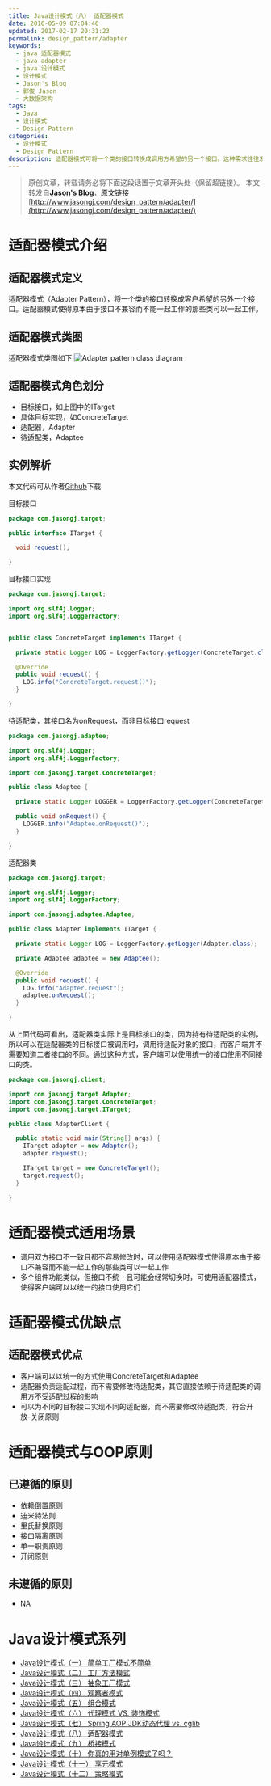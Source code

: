```yaml
---
title: Java设计模式（八） 适配器模式
date: 2016-05-09 07:04:46
updated: 2017-02-17 20:31:23
permalink: design_pattern/adapter
keywords:
  - java 适配器模式
  - java adapter
  - java 设计模式
  - 设计模式
  - Jason's Blog
  - 郭俊 Jason
  - 大数据架构
tags:
  - Java
  - 设计模式
  - Design Pattern
categories:
  - 设计模式
  - Design Pattern
description: 适配器模式可将一个类的接口转换成调用方希望的另一个接口。这种需求往往发生在后期维护阶段，因此有观点认为适配器模式只是前期系统接口设计缺乏的一种弥补。从实际工程来看，并不完全这样，有时不同产商的功能类似但接口很难完全一样，而为了系统使用方式的一致性，也会用到适配器模式。
---
```


>原创文章，转载请务必将下面这段话置于文章开头处（保留超链接）。
>本文转发自[**Jason's Blog**](http://www.jasongj.com)，[原文链接](http://www.jasongj.com/design_pattern/adapter/)　[http://www.jasongj.com/design_pattern/adapter/](http://www.jasongj.com/design_pattern/adapter/)



# 适配器模式介绍
## 适配器模式定义
适配器模式（Adapter Pattern），将一个类的接口转换成客户希望的另外一个接口。适配器模式使得原本由于接口不兼容而不能一起工作的那些类可以一起工作。


## 适配器模式类图
适配器模式类图如下
![Adapter pattern class diagram](//www.jasongj.com/img/designpattern/adapter/Adapter.png)

## 适配器模式角色划分
- 目标接口，如上图中的ITarget
- 具体目标实现，如ConcreteTarget
- 适配器，Adapter
- 待适配类，Adaptee


## 实例解析
本文代码可从作者[Github](https://github.com/habren/JavaDesignPattern/tree/master/AdapterPattern/src/main)下载

目标接口
```java
package com.jasongj.target;

public interface ITarget {

  void request();

}
```

目标接口实现
```java
package com.jasongj.target;

import org.slf4j.Logger;
import org.slf4j.LoggerFactory;


public class ConcreteTarget implements ITarget {

  private static Logger LOG = LoggerFactory.getLogger(ConcreteTarget.class);

  @Override
  public void request() {
    LOG.info("ConcreteTarget.request()");
  }

}
```

待适配类，其接口名为onRequest，而非目标接口request
```java
package com.jasongj.adaptee;

import org.slf4j.Logger;
import org.slf4j.LoggerFactory;

import com.jasongj.target.ConcreteTarget;

public class Adaptee {

  private static Logger LOGGER = LoggerFactory.getLogger(ConcreteTarget.class);

  public void onRequest() {
    LOGGER.info("Adaptee.onRequest()");
  }

}
```

适配器类
```java
package com.jasongj.target;

import org.slf4j.Logger;
import org.slf4j.LoggerFactory;

import com.jasongj.adaptee.Adaptee;

public class Adapter implements ITarget {

  private static Logger LOG = LoggerFactory.getLogger(Adapter.class);

  private Adaptee adaptee = new Adaptee();

  @Override
  public void request() {
    LOG.info("Adapter.request");
    adaptee.onRequest();
  }

}
```


从上面代码可看出，适配器类实际上是目标接口的类，因为持有待适配类的实例，所以可以在适配器类的目标接口被调用时，调用待适配对象的接口，而客户端并不需要知道二者接口的不同。通过这种方式，客户端可以使用统一的接口使用不同接口的类。

```java
package com.jasongj.client;

import com.jasongj.target.Adapter;
import com.jasongj.target.ConcreteTarget;
import com.jasongj.target.ITarget;

public class AdapterClient {

  public static void main(String[] args) {
    ITarget adapter = new Adapter();
    adapter.request();

    ITarget target = new ConcreteTarget();
    target.request();
  }

}
```

# 适配器模式适用场景
- 调用双方接口不一致且都不容易修改时，可以使用适配器模式使得原本由于接口不兼容而不能一起工作的那些类可以一起工作
- 多个组件功能类似，但接口不统一且可能会经常切换时，可使用适配器模式，使得客户端可以以统一的接口使用它们

# 适配器模式优缺点
## 适配器模式优点
 - 客户端可以以统一的方式使用ConcreteTarget和Adaptee
 - 适配器负责适配过程，而不需要修改待适配类，其它直接依赖于待适配类的调用方不受适配过程的影响
 - 可以为不同的目标接口实现不同的适配器，而不需要修改待适配类，符合开放-关闭原则



# 适配器模式与OOP原则
## 已遵循的原则
 - 依赖倒置原则
 - 迪米特法则
 - 里氏替换原则
 - 接口隔离原则
 - 单一职责原则
 - 开闭原则

## 未遵循的原则
 - NA


# Java设计模式系列
- [Java设计模式（一） 简单工厂模式不简单](//www.jasongj.com/design_pattern/simple_factory/)
- [Java设计模式（二） 工厂方法模式](//www.jasongj.com/design_pattern/factory_method/)
- [Java设计模式（三） 抽象工厂模式](//www.jasongj.com/design_pattern/abstract_factory/)
- [Java设计模式（四） 观察者模式 ](//www.jasongj.com/design_pattern/observer/)
- [Java设计模式（五） 组合模式](//www.jasongj.com/design_pattern/composite/)
- [Java设计模式（六） 代理模式 VS. 装饰模式](//www.jasongj.com/design_pattern/proxy_decorator/)
- [Java设计模式（七） Spring AOP JDK动态代理 vs. cglib](//www.jasongj.com/design_pattern/dynamic_proxy_cglib/)
- [Java设计模式（八） 适配器模式](//www.jasongj.com/design_pattern/adapter/)
- [Java设计模式（九） 桥接模式](//www.jasongj.com/design_pattern/bridge/)
- [Java设计模式（十） 你真的用对单例模式了吗？](//www.jasongj.com/design_pattern/singleton/)
- [Java设计模式（十一） 享元模式](//www.jasongj.com/design_pattern/flyweight/)
- [Java设计模式（十二） 策略模式](//www.jasongj.com/design_pattern/strategy/)
